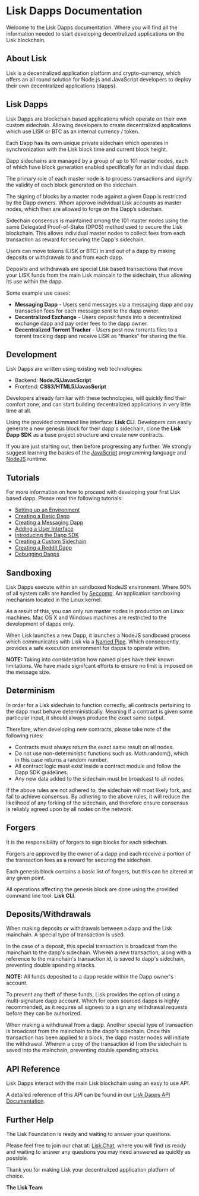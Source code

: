 # Lisk Dapps Documentation

Welcome to the Lisk Dapps documentation. Where you will find all the information needed to start developing decentralized applications on the Lisk blockchain.

## About Lisk

Lisk is a decentralized application platform and crypto-currency, which offers an all round solution for Node.js and JavaScript developers to deploy their own decentralized applications (dapps).

## Lisk Dapps

Lisk Dapps are blockchain based applications which operate on their own custom sidechain. Allowing developers to create decentralized applications which use LISK or BTC as an internal currency / token.

Each Dapp has its own unique private sidechain which operates in synchronization with the Lisk block time and current block height.

Dapp sidechains are managed by a group of up to 101 master nodes, each of which have block generation enabled specifically for an individual dapp.

The primary role of each master node is to process transactions and signify the validity of each block generated on the sidechain.

The signing of blocks by a master node against a given Dapp is restricted by the Dapp owners. Whom approve individual Lisk accounts as master nodes, which then are allowed to forge on the Dapp’s sidechain.

Sidechain consensus is maintained among the 101 master nodes using the same Delegated Proof-of-Stake (DPOS) method used to secure the Lisk blockchain. This allows individual master nodes to collect fees from each transaction as reward for securing the Dapp's sidechain.

Users can move tokens (LISK or BTC) in and out of a dapp by making deposits or withdrawals to and from each dapp.

Deposits and withdrawals are special Lisk based transactions that move your LISK funds from the main Lisk maincain to the sidechain, thus allowing its use within the dapp.

Some example use cases:

  * **Messaging Dapp** - Users send messages via a messaging dapp and pay transaction fees for each message sent to the dapp owner.
  * **Decentralized Exchange** - Users deposit funds into a decentralized exchange dapp and pay order fees to the dapp owner.
  * **Decentralized Torrent Tracker** - Users post new torrents files to a torrent tracking dapp and receive LISK as "thanks" for sharing the file.

## Development

Lisk Dapps are written using existing web technologies:

  * Backend: **NodeJS/JavasScript**
  * Frontend: **CSS3/HTML5/JavasScript**

Developers already familiar with these technologies, will quickly find their comfort zone, and can start building decentralized applications in very little time at all.

Using the provided command line interface: **Lisk CLI**. Developers can easily generate a new genesis block for their dapp's sidechain, clone the **Lisk Dapp SDK** as a base project structure and create new contracts.

If you are just starting out, then before progressing any further. We strongly suggest learning the basics of the [JavaScript](http://www.w3schools.com/js/default.asp) programming language and [NodeJS](https://nodejs.org/) runtime.

## Tutorials

For more information on how to proceed with developing your first Lisk based dapp. Please read the following tutorials:

* [Setting up an Environment](EnvironmentSetup.md)
* [Creating a Basic Dapp](BasicDapp.md)
* [Creating a Messaging Dapp](MessagingDapp.md)
* [Adding a User Interface](UserInterface.md)
* [Introducing the Dapp SDK](DappSDK.md)
* [Creating a Custom Sidechain](Sidechain.md)
* [Creating a Reddit Dapp](RedditDapp.md)
* [Debugging Dapps](DebuggingDapps.md)

## Sandboxing

Lisk Dapps execute within an sandboxed NodeJS environment. Where 90% of all system calls are handled by [Seccomp](https://en.wikipedia.org/wiki/Seccomp). An application sandboxing mechanism located in the Linux kernel.

As a result of this, you can only run master nodes in production on Linux machines. Mac OS X and Windows machines are restricted to the development of dapps only.

When Lisk launches a new Dapp, it launches a NodeJS sandboxed process which communicates with Lisk via a [Named Pipe](https://en.wikipedia.org/wiki/Named_pipe). Which consequently, provides a safe execution environment for dapps to operate within.

**NOTE:** Taking into consideration how named pipes have their known limitations. We have made signifcant efforts to ensure no limit is imposed on the message size.

## Determinism

In order for a Lisk sidechain to function correctly, all contracts pertaining to the dapp must behave deterministically. Meaning if a contract is given some particular input, it should always produce the exact same output.

Therefore, when developing new contracts, please take note of the following rules:

* Contracts must always return the exact same result on all nodes.
* Do not use non-deterministic functions such as: Math.random(), which in this case returns a random number.
* All contract logic must exist inside a contract module and follow the Dapp SDK guidelines.
* Any new data added to the sidechain must be broadcast to all nodes.

If the above rules are not adhered to, the sidechain will most likely fork, and fail to achieve consensus. By adhering to the above rules, it will reduce the likelihood of any forking of the sidechain, and therefore ensure consensus is reliably agreed upon by all nodes on the network.

## Forgers

It is the responsibility of forgers to sign blocks for each sidechain.

Forgers are approved by the owner of a dapp and each receive a portion of the transaction fees as a reward for securing the sidechain.

Each genesis block contains a basic list of forgers, but this can be altered at any given point.

All operations affecting the genesis block are done using the provided command line tool: **Lisk CLI**.

## Deposits/Withdrawals

When making deposits or withdrawals between a dapp and the Lisk mainchain. A special type of transaction is used.

In the case of a deposit, this special transaction is broadcast from the mainchain to the dapp's sidechain. Wherein a new transaction, along with a reference to the mainchain's transaction id, is saved to dapp's sidechain, preventing double spending attacks.

**NOTE:** All funds deposited to a dapp reside within the Dapp owner's account.

To prevent any theft of these funds, Lisk provides the option of using a multi-signature dapp account. Which for open sourced dapps is highly recommended, as it requires all signees to a sign any withdrawal requests before they can be authorized.

When making a withdrawal from a dapp. Another special type of transaction is broadcast from the mainchain to the dapp's sidechain. Once this transaction has been applied to a block, the dapp master nodes will initiate the withdrawal. Wherein a copy of the transaction id from the sidechain is saved into the mainchain, preventing double spending attacks.

## API Reference

Lisk Dapps interact with the main Lisk blockchain using an easy to use API.

A detailed reference of this API can be found in our [Lisk Dapps API Documentation](http://dapps-api.lisk.io).

## Further Help

The Lisk Foundation is ready and waiting to answer your questions.

Please feel free to join our chat at: [Lisk.Chat](https://chat.lisk.io), where you will find us ready and waiting to answer any questions you may need answered as quickly as possible.

Thank you for making Lisk your decentralized application platform of choice.

**The Lisk Team**
